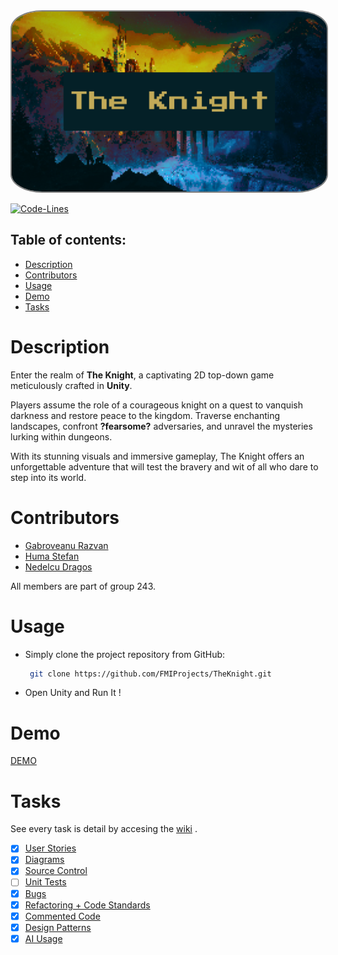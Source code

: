 <img src="Resources\logo1.png" alt="The Knight" style="border: 2px solid  gray; border-radius:10%">


[![Code-Lines](https://hitsofcode.com/github/fmiprojects/theknight?branch=main&label=Code-Lines)](https://hitsofcode.com/github/fmiprojects/theknight/view?branch=main&label=Code-Lines)


## **Table of contents:**
- [Description](#description)
- [Contributors](#contributors)
- [Usage](#usage)
- [Demo](#demo)
- [Tasks](#tasks)

# Description
Enter the realm of **The Knight**, a captivating 2D top-down game meticulously crafted in **Unity**. 

Players assume the role of a courageous knight on a quest to vanquish darkness and restore peace to the kingdom. Traverse enchanting landscapes, confront **?fearsome?** adversaries, and unravel the mysteries lurking within dungeons. 

With its stunning visuals and immersive gameplay, The Knight offers an unforgettable adventure that will test the bravery and wit of all who dare to step into its world.

# Contributors
- [Gabroveanu Razvan](https://github.com/GabroveanuRazvan)
- [Huma Stefan](https://github.com/Steven23X)
- [Nedelcu Dragos](https://github.com/Dragos999)

All members are part of group 243.

# Usage
- Simply clone the project repository from GitHub:
  
   ```bash
    git clone https://github.com/FMIProjects/TheKnight.git
   ```
- Open Unity and Run It !

# Demo

[DEMO](https://www.youtube.com/watch?v=0EZ53z1yYt0)

# Tasks

See every task is detail by accesing the [wiki](https://github.com/FMIProjects/TheKnight/wiki) .
- [X] [User Stories](https://github.com/FMIProjects/TheKnight/wiki/User-Stories)
- [X] [Diagrams](https://github.com/FMIProjects/TheKnight/wiki/Diagrams)
- [X] [Source Control](https://github.com/FMIProjects/TheKnight/wiki/Source-Control)
- [ ] [Unit Tests](https://github.com/FMIProjects/TheKnight/wiki/Unit-Tests)
- [X] [Bugs](https://github.com/FMIProjects/TheKnight/wiki/Bugs)
- [X] [Refactoring + Code Standards](https://github.com/FMIProjects/TheKnight/wiki/Refactoring)
- [X] [Commented Code](https://github.com/FMIProjects/TheKnight/wiki/Commented-Code)
- [X] [Design Patterns](https://github.com/FMIProjects/TheKnight/wiki/Design-Patterns)
- [X] [AI Usage](https://github.com/FMIProjects/TheKnight/wiki/AI-Usage)
